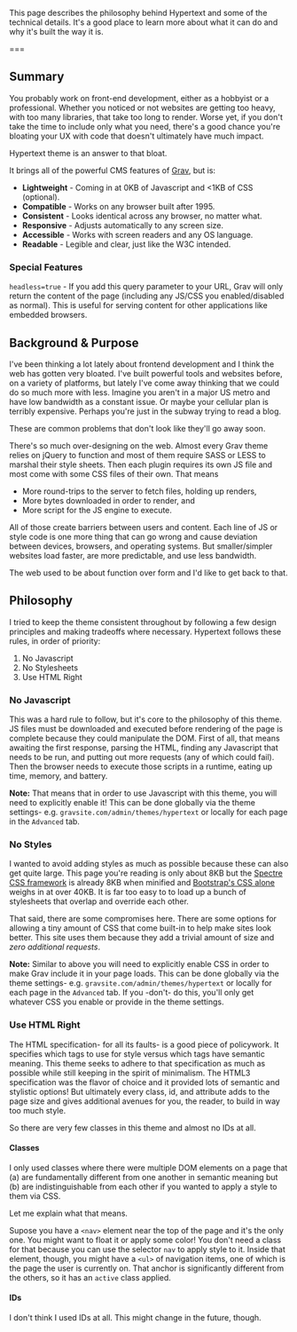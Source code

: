 This page describes the philosophy behind Hypertext and some of the technical details. It's a good place to learn more about what it can do and why it's built the way it is.

===

## Summary
You probably work on front-end development, either as a hobbyist or a professional.  Whether you noticed or not websites are getting too heavy, with too many libraries, that take too long to render.  Worse yet, if you don't take the time to include only what you need, there's a good chance you're bloating your UX with code that doesn't ultimately have much impact.

Hypertext theme is an answer to that bloat.

It brings all of the powerful CMS features of [Grav](getgrav.com), but is:
* **Lightweight** - Coming in at 0KB of Javascript and <1KB of CSS (optional).
* **Compatible** - Works on any browser built after 1995.
* **Consistent** - Looks identical across any browser, no matter what.
* **Responsive** - Adjusts automatically to any screen size.
* **Accessible** - Works with screen readers and any OS language.
* **Readable** - Legible and clear, just like the W3C intended.

### Special Features
`headless=true` - If you add this query parameter to your URL, Grav will only return the content of the page (including any JS/CSS you enabled/disabled as normal).  This is useful for serving content for other applications like embedded browsers.

## Background & Purpose
I've been thinking a lot lately about frontend development and I think the web has gotten very bloated.  I've built powerful tools and websites before, on a variety of platforms, but lately I've come away thinking that we could do so much more with less.  Imagine you aren't in a major US metro and have low bandwidth as a constant issue.  Or maybe your cellular plan is terribly expensive.  Perhaps you're just in the subway trying to read a blog.

These are common problems that don't look like they'll go away soon.

There's so much over-designing on the web.  Almost every Grav theme relies on jQuery to function and most of them require SASS or LESS to marshal their style sheets.  Then each plugin requires its own JS file and most come with some CSS files of their own.  That means
* More round-trips to the server to fetch files, holding up renders,
* More bytes downloaded in order to render, and
* More script for the JS engine to execute.

All of those create barriers between users and content.  Each line of JS or style code is one more thing that can go wrong and cause deviation between devices, browsers, and operating systems.  But smaller/simpler websites load faster, are more predictable, and use less bandwidth.  

The web used to be about function over form and I'd like to get back to that.

## Philosophy
I tried to keep the theme consistent throughout by following a few design principles and making tradeoffs where necessary.  Hypertext follows these rules, in order of priority:

1. No Javascript
2. No Stylesheets
3. Use HTML Right

### No Javascript
This was a hard rule to follow, but it's core to the philosophy of this theme.  JS files must be downloaded and executed before rendering of the page is complete because they could manipulate the DOM.  First of all, that means awaiting the first response, parsing the HTML, finding any Javascript that needs to be run, and putting out more requests (any of which could fail).  Then the browser needs to execute those scripts in a runtime, eating up time, memory, and battery.

**Note:** That means that in order to use Javascript with this theme, you will need to explicitly enable it!  This can be done globally via the theme settings- e.g. `gravsite.com/admin/themes/hypertext` or locally for each page in the `Advanced` tab.

### No Styles
I wanted to avoid adding styles as much as possible because these can also get quite large.  This page you're reading is only about 8KB but the [Spectre CSS framework](https://picturepan2.github.io/spectre/) is already 8KB when minified and [Bootstrap's CSS alone](getbootstrap.com) weighs in at over 40KB.  It is far too easy to to load up a bunch of stylesheets that overlap and override each other.

That said, there are some compromises here.  There are some options for allowing a tiny amount of CSS that come built-in to help make sites look better.  This site uses them because they add a trivial amount of size and *zero additional requests*.

**Note:** Similar to above you will need to explicitly enable CSS in order to make Grav include it in your page loads.  This can be done globally via the theme settings- e.g. `gravsite.com/admin/themes/hypertext` or locally for each page in the `Advanced` tab.  If you -don't- do this, you'll only get whatever CSS you enable or provide in the theme settings.

### Use HTML Right
The HTML specification- for all its faults- is a good piece of policywork.  It specifies which tags to use for style versus which tags have semantic meaning.  This theme seeks to adhere to that specification as much as possible while still keeping in the spirit of minimalism.  The HTML3 specification was the flavor of choice and it provided lots of semantic and stylistic options!  But ultimately every class, id, and attribute adds to the page size and gives additional avenues for you, the reader, to build in way too much style.

So there are very few classes in this theme and almost no IDs at all.

#### Classes
I only used classes where there were multiple DOM elements on a page that (a) are fundamentally different from one another in semantic meaning but (b) are indistinguishable from each other if you wanted to apply a style to them via CSS.

Let me explain what that means.

Supose you have a `<nav>` element near the top of the page and it's the only one.  You might want to float it or apply some color!  You don't need a class for that because you can use the selector `nav` to apply style to it.  Inside that element, though, you might have a `<ul>` of navigation items, one of which is the page the user is currently on.  That anchor is significantly different from the others, so it has an `active` class applied.

#### IDs
I don't think I used IDs at all.  This might change in the future, though.
